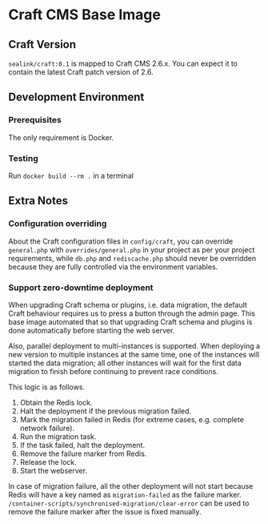 # Craft CMS Base Image

## Craft Version

`sealink/craft:0.1` is mapped to Craft CMS 2.6.x.  You can expect it to contain
the latest Craft patch version of 2.6.

## Development Environment

### Prerequisites

The only requirement is Docker.

### Testing

Run `docker build --rm .` in a terminal

## Extra Notes

### Configuration overriding

About the Craft configuration files in `config/craft`, you can override
`general.php` with `overrides/general.php` in your project as per your project
requirements, while `db.php` and `rediscache.php` should never be overridden
because they are fully controlled via the environment variables.

### Support zero-downtime deployment

When upgrading Craft schema or plugins, i.e. data migration, the default Craft
behaviour requires us to press a button through the admin page.  This base image
automated that so that upgrading Craft schema and plugins is done automatically
before starting the web server.

Also, parallel deployment to multi-instances is supported.  When deploying a new
version to multiple instances at the same time, one of the instances will
started the data migration; all other instances will wait for the first data
migration to finish before continuing to prevent race conditions.

This logic is as follows.

1. Obtain the Redis lock.
1. Halt the deployment if the previous migration failed.
1. Mark the migration failed in Redis (for extreme cases, e.g. complete network
   failure).
1. Run the migration task.
1. If the task failed, halt the deployment.
1. Remove the failure marker from Redis.
1. Release the lock.
1. Start the webserver.

In case of migration failure, all the other deployment will not start because
Redis will have a key named as `migration-failed` as the failure marker.
`/container-scripts/synchronised-migration/clear-error` can be used to remove
the failure marker after the issue is fixed manually.
